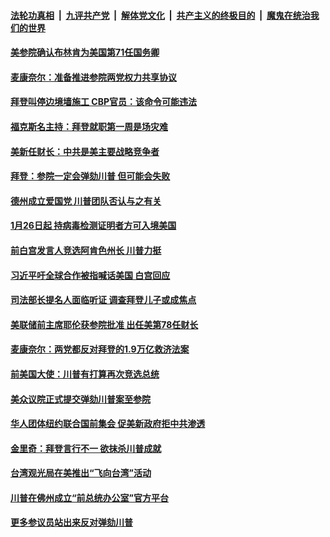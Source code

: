 

####  [法轮功真相](../../../../basic/blob/master/README.md?t=01270502) &nbsp;|&nbsp; [九评共产党](../../../../9ping.md/blob/master/README.md?t=01270502) &nbsp;|&nbsp; [解体党文化](../../../../jtdwh.md/blob/master/README.md?t=01270502)  &nbsp;|&nbsp; [共产主义的终极目的](../../../../gczydzjmd.md/blob/master/README.md?t=01270502) &nbsp;|&nbsp; [魔鬼在统治我们的世界](../../../../mgztzwmdsj.md/blob/master/README.md?t=01270502) 

#### [美参院确认布林肯为美国第71任国务卿](../pages/soh6/467927.md?t=01270502) 
#### [麦康奈尔：准备推进参院两党权力共享协议](../pages/soh6/467951.md?t=01270502) 
#### [拜登叫停边境墙施工 CBP官员：该命令可能违法](../pages/soh6/467942.md?t=01270502) 
#### [福克斯名主持：拜登就职第一周是场灾难](../pages/soh6/467924.md?t=01270502) 
#### [美新任财长：中共是美主要战略竞争者](../pages/soh6/467930.md?t=01270502) 
#### [拜登：参院一定会弹劾川普 但可能会失败](../pages/soh6/467921.md?t=01270502) 
#### [德州成立爱国党 川普团队否认与之有关](../pages/soh6/467912.md?t=01270502) 
#### [1月26日起 持病毒检测证明者方可入境美国 ](../pages/soh6/467903.md?t=01270502) 
#### [前白宫发言人竞选阿肯色州长 川普力挺](../pages/soh6/467897.md?t=01270502) 
#### [习近平吁全球合作被指喊话美国 白宫回应](../pages/soh6/467888.md?t=01270502) 
#### [司法部长提名人面临听证 调查拜登儿子或成焦点](../pages/soh6/467840.md?t=01270502) 
#### [美联储前主席耶伦获参院批准  出任美第78任财长](../pages/soh6/467789.md?t=01270502) 
#### [麦康奈尔：两党都反对拜登的1.9万亿救济法案](../pages/soh6/467795.md?t=01270502) 
#### [前美国大使：川普有打算再次竞选总统](../pages/soh6/467696.md?t=01270502) 
#### [美众议院正式提交弹劾川普案至参院](../pages/soh6/467711.md?t=01270502) 
#### [华人团体纽约联合国前集会 促美新政府拒中共渗透](../pages/soh6/467699.md?t=01270502) 
#### [金里奇：拜登言行不一 欲抹杀川普成就](../pages/soh6/467687.md?t=01270502) 
#### [台湾观光局在美推出“飞向台湾”活动](../pages/soh6/467678.md?t=01270502) 
#### [川普在佛州成立“前总统办公室”官方平台](../pages/soh6/467672.md?t=01270502) 
#### [更多参议员站出来反对弹劾川普](../pages/soh6/467630.md?t=01270502) 

